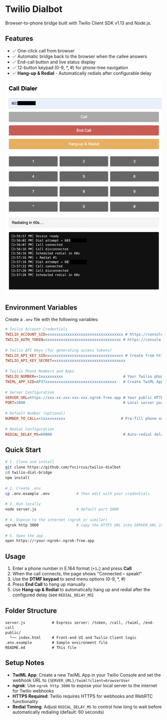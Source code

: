 # Twilio Dialbot

Browser-to-phone bridge built with Twilio Client SDK v1.13 and Node.js.

## Features

- ✅ One-click call from browser
- ✅ Automatic bridge back to the browser when the callee answers
- ✅ End-call button and live status display
- ✅ 12-button keypad (0-9, *, #) for phone-tree navigation
- ✅ **Hang-up & Redial** - Automatically redials after configurable delay

![Appscreenshot](./public/screenshot.png)

## Environment Variables

Create a `.env` file with the following variables:

```ini
# Twilio Account Credentials
TWILIO_ACCOUNT_SID=xxxxxxxxxxxxxxxxxxxxxxxxxxxxxxxxxx # https://console.twilio.com/ ➜ Account SID
TWILIO_AUTH_TOKEN=xxxxxxxxxxxxxxxxxxxxxxxxxxxxxxxxxx # https://console.twilio.com/ ➜ Auth Token

# Twilio API Keys (for generating access tokens)
TWILIO_API_KEY_SID=xxxxxxxxxxxxxxxxxxxxxxxxxxxxxxxxxx # Create from https://console.twilio.com/ ➜ API keys
TWILIO_API_KEY_SECRET=xxxxxxxxxxxxxxxxxxxxxxxxxxxxxxxx

# Twilio Phone Numbers and Apps
TWILIO_NUMBER=+1xxxxxxxxxx                           # Your Twilio phone number
TWIML_APP_SID=AP37xxxxxxxxxxxxxxxxxxxxxxxxxxxxxxxx   # Create TwiML App from https://console.twilio.com/ ➜ Phone Numbers ➜ Manage ➜ TwiML Apps

# Server Configuration
SERVER_URL=https://xxx-xx-xxx-xxx-xxx.ngrok-free.app # Your public HTTPS URL (ngrok, etc.)
PORT=3000                                            # Local server port (optional, defaults to 3000)

# Default Number (optional)
NUMBER_TO_CALL=+1xxxxxxxxxx                         # Pre-fill phone number field (optional)

# Redial Configuration
REDIAL_DELAY_MS=60000                                # Auto-redial delay in milliseconds (60000 = 1 minute)
```

## Quick Start

```bash
# 1. Clone and install
git clone https://github.com/fxcircus/twilio-dialbot
cd twilio-dial-bridge
npm install

# 2. Create .env
cp .env.example .env            # then edit with your credentials

# 3. Run locally
node server.js                  # default port 3000

# 4. Expose to the internet (ngrok or similar)
ngrok http 3000                 # copy the HTTPS URL into SERVER_URL in .env

# 5. Open the app
open https://<your-ngrok>.ngrok-free.app
```

## Usage

1. Enter a phone number in E.164 format (`+1…`) and press **Call**
2. When the call connects, the page shows "Connected – speak!"
3. Use the **DTMF keypad** to send menu options (0-9, *, #)
4. Press **End Call** to hang up manually
5. Use **Hang-up & Redial** to automatically hang up and redial after the configured delay (see `REDIAL_DELAY_MS`)

## Folder Structure

```
server.js            # Express server: /token, /call, /twiml, /end-call
public/
  └── index.html     # Front-end UI and Twilio Client logic
.env.example         # Sample environment file
README.md            # This file
```

## Setup Notes

- **TwiML App**: Create a new TwiML App in your Twilio Console and set the webhook URL to `{SERVER_URL}/twiml?client=browserUser`
- **ngrok**: Use `ngrok http 3000` to expose your local server to the internet for Twilio webhooks
- **HTTPS Required**: Twilio requires HTTPS for webhooks and WebRTC functionality
- **Redial Timing**: Adjust `REDIAL_DELAY_MS` to control how long to wait before automatically redialing (default: 60 seconds)
